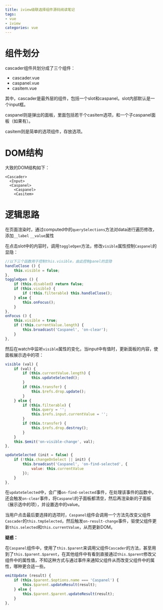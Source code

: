 ```yaml
---
title: iview级联选择组件源码阅读笔记
tags:
- vue
- iview
categories: vue
---
```


# 组件划分

cascader组件共划分成了三个组件：

* cascader.vue
* caspanel.vue
* casitem.vue

其中，cascader是最外层的组件，包括一个slot和caspanel。slot内部默认是一个input框。

caspanel则是弹出的面板，里面包括若干个casitem选项，和一个子caspanel面板（如果有）。

casitem则是简单的选项组件，存放选项。

# DOM结构

大致的DOM结构如下：

```vue
<Cascader>
  <Input>
  <Caspanel>
    <Caspanel>
    <Casitem>
```

# 逻辑思路

在页面渲染时，通过computed中的`querySelections`方法对data进行遍历修改，添加`__label` `__value`属性

在点击slot中的内容时，调用`toggleOpen`方法，修改`visible`属性控制`Caspanel`的显隐：

```javascript
//以下三个函数用于控制this.visible，由此控制panel的显隐
handleClose () {
    this.visible = false;
},
toggleOpen () {
    if (this.disabled) return false;
    if (this.visible) {
        if (!this.filterable) this.handleClose();
    } else {
        this.onFocus();
    }
},
onFocus () {
    this.visible = true;
    if (!this.currentValue.length) {
        this.broadcast('Caspanel', 'on-clear');
    }
},
```

然后在watch中监听`visible`属性的变化，当input中有值时，更新面板的内容，使面板展示选中的项：

```javascript
visible (val) {
    if (val) {
        if (this.currentValue.length) {
            this.updateSelected();
        }
        if (this.transfer) {
            this.$refs.drop.update();
        }
    } else {
        if (this.filterable) {
            this.query = '';
            this.$refs.input.currentValue = '';
        }
        if (this.transfer) {
            this.$refs.drop.destroy();
        }
    }
    this.$emit('on-visible-change', val);
},
```

```javascript
updateSelected (init = false) {
    if (!this.changeOnSelect || init) {
        this.broadcast('Caspanel', 'on-find-selected', {
            value: this.currentValue
        });
    }
},
```

在`updateSelected`中，会广播`on-find-selected`事件，在处理该事件的函数中，还会触发`on-clear`事件，将`Caspanel`的子面板都清空，然后再渲染新的子面板（展示选中的项），并设置选中的value。

当用户点击最后要选择的选项时，`Caspanel`组件会调用一个方法先改变父组件`Cascader`的`this.tmpSelected`，然后触发`on-result-change`事件，驱使父组件更新`this.selected`和`this.currentValue`，从而更新DOM。


**疑惑：**

在`Caspanel`组件中，使用了`this.$parent`来调用父组件`Cascader`的方法，甚至用到了`this.$parent.$parent`，在其他组件中有看到直接通过`this.$parent`修改父组件中的属性值，不知这种方式与通过事件来通知父组件从而改变父组件中的属性，哪种更合适一些。

```javascript
emitUpdate (result) {
    if (this.$parent.$options.name === 'Caspanel') {
        this.$parent.updateResult(result);
    } else {
        this.$parent.$parent.updateResult(result);
    }
},
```